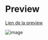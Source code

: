 # Preview

<a href ="https://lorenzocsld.000webhostapp.com" target = "_blank">Lien de la preview</a>

![image](https://github.com/Lorenzo-Coslado/Dashboard-JO/assets/93212434/79cdc342-dbe3-41b4-adae-00321b18434d)
